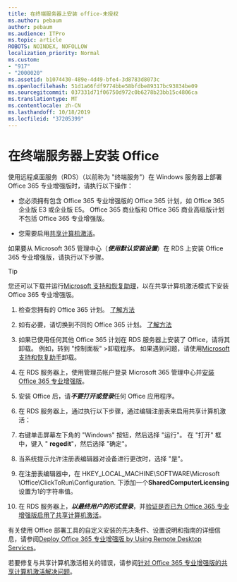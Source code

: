 ```yaml
---
title: 在终端服务器上安装 office-未授权
ms.author: pebaum
author: pebaum
ms.audience: ITPro
ms.topic: article
ROBOTS: NOINDEX, NOFOLLOW
localization_priority: Normal
ms.custom:
- "917"
- "2000020"
ms.assetid: b1074430-489e-4d49-bfe4-3d8783d8073c
ms.openlocfilehash: 51d1a66fdf9774bbe58bfdbe89317bc93834be09
ms.sourcegitcommit: 037331d71f06750d972c0b6278b23bb15c4806ca
ms.translationtype: MT
ms.contentlocale: zh-CN
ms.lasthandoff: 10/18/2019
ms.locfileid: "37205399"
---
```

# <a name="installing-office-on-a-terminal-server"></a>在终端服务器上安装 Office

使用远程桌面服务（RDS）（以前称为 "终端服务"）在 Windows 服务器上部署 Office 365 专业增强版时，请执行以下操作：
  
- 您必须拥有包含 Office 365 专业增强版的 Office 365 计划，如 Office 365 企业版 E3 或企业版 E5。 Office 365 商业版和 Office 365 商业高级版计划不包括 Office 365 专业增强版。

- 您需要启用[共享计算机激活](https://docs.microsoft.com/DeployOffice/overview-of-shared-computer-activation-for-office-365-proplus)。

如果要从 Microsoft 365 管理中心（***使用默认安装设置***）在 RDS 上安装 Office 365 专业增强版，请执行以下步骤。

> [!TIP]
> 您还可以下载并运行[Microsoft 支持和恢复助理](https://aka.ms/SaRA_OfficeSCA_M365Portal)，以在共享计算机激活模式下安装 Office 365 专业增强版。
  
1. 检查您拥有的 Office 365 计划。 [了解方法](https://docs.microsoft.com/office365/admin/admin-overview/what-subscription-do-i-have)

2. 如有必要，请切换到不同的 Office 365 计划。 [了解方法](https://docs.microsoft.com/office365/admin/subscriptions-and-billing/switch-to-a-different-plan)

3. 如果已使用任何其他 Office 365 计划在 RDS 服务器上安装了 Office，请将其卸载。 例如，转到 "控制面板" \>卸载程序。 如果遇到问题，请使用[Microsoft 支持和恢复助手](https://aka.ms/SARA-OfficeUninstall-Alchemy)卸载。

4. 在 RDS 服务器上，使用管理员帐户登录 Microsoft 365 管理中心并[安装 Office 365 专业增强版](https://portal.office.com/OLS/MySoftware.aspx)。

5. 安装 Office 后，请***不要打开或登录***任何 Office 应用程序。

6. 在 RDS 服务器上，通过执行以下步骤，通过编辑注册表来启用共享计算机激活：

1. 右键单击屏幕左下角的 "Windows" 按钮，然后选择 "运行"。 在 "打开" 框中，键入 " **regedit**"，然后选择 "确定"。

2. 当系统提示允许注册表编辑器对设备进行更改时，选择 "是"。

3. 在注册表编辑器中，在 HKEY_LOCAL_MACHINE\SOFTWARE\Microsoft \Office\ClickToRun\Configuration. 下添加一个**SharedComputerLicensing**设置为1的字符串值。

7. 在 RDS 服务器上，***以最终用户的形式登录***，并[验证是否已为 Office 365 专业增强版启用了共享计算机激活](https://docs.microsoft.com/DeployOffice/troubleshoot-issues-with-shared-computer-activation-for-office-365-proplus#verify-that-activation-for-office-365-proplus-succeeded)。

有关使用 Office 部署工具的自定义安装的先决条件、设置说明和指南的详细信息，请参阅[Deploy Office 365 专业增强版 by Using Remote Desktop Services](https://docs.microsoft.com/DeployOffice/deploy-office-365-proplus-by-using-remote-desktop-services)。
  
若要修复与共享计算机激活相关的错误，请参阅[针对 Office 365 专业增强版的共享计算机激活解决问题](https://docs.microsoft.com/DeployOffice/troubleshoot-issues-with-shared-computer-activation-for-office-365-proplus)。
  